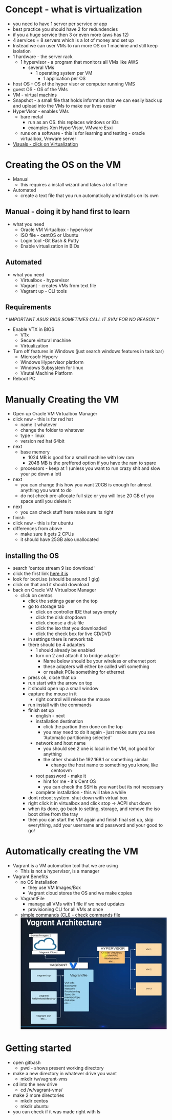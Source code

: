 # Concept - what is virtualization

- you need to have 1 server per service or app
- best practice you should have 2 for redundencies
- if you a huge service then 3 or even more (aws has 12)
- 4 services = 8 servers which is a lot of money and set up
- Instead we can user VMs to run more OS on 1 machine and still keep isolation
- 1 hardware - the server rack
  - 1 hypervisor - a program that monitors all VMs like AWS
    - several VMs
      - 1 operating system per VM
        - 1 application per OS
- host OS - OS of the hyper visor or computer running VMS
- guest OS - OS of the VMs
- VM - virtual machins
- Snapshot - a small file that holds informtion that we can easily back up and upload into the VMs to make our lives easier
- HyperVisor - enables VMs
  - bare metal
    - run as an OS. this replaces windows or iOs
    - examples Xen HyperVisor, VMware Esxi
  - runs on a software - this is for learning and testing - oracle virtualbox, Vmware server
- [Visuals - click on Virtualization](https://www.visualpath.in/devopstutorials/devops)

# Creating the OS on the VM

- Manual
  - this requires a install wizard and takes a lot of time
- Automated
  - create a text file that you run automatically and installs on its own

## Manual - doing it by hand first to learn

- what you need
  - Oracle VM Virtualbox - hypervisor
  - ISO file - centOS or Ubuntu
  - Login tool -Git Bash & Putty
  - Enable virtualization in BIOs

## Automated

- what you need
  - Virtualbox - hypervisor
  - Vagrant - creates VMs from text file
  - Vagrant up - CLI tools

## Requirements

_* IMPORTANT ASUS BIOS SOMETIMES CALL IT SVM FOR NO REASON *_

- Enable VTX in BIOS
  - VTx
  - Secure virtural machine
  - Virtualization
- Turn off features in Windows (just search windows features in task bar)
  - Microsofr Hyperv
  - Windows Hypervisor platform
  - Windows Subsystem for linux
  - Virutal Machine Platform
- Reboot PC

# Manually Creating the VM

- Open up Oracle VM Virtualbox Manager
- click new - this is for red hat
  - name it whatever
  - change the folder to whatever
  - type - linux
  - version red hat 64bit
- next
  - base memory
    - 1024 MB is good for a small machine with low ram
    - 2048 MB is the preffered option if you have the ram to spare
  - processors - keep at 1 (unless you want to run crazy shit and slow your pc down a lot)
- next
  - you can change this how you want 20GB is enough for almost anything you want to do
  - do not check pre-allocate full size or you will lose 20 GB of you space until you delete it
- next
  - you can check stuff here make sure its right
- finish
- click new - this is for ubuntu
- differences from above
  - make sure it gets 2 CPUs
  - it should have 25GB also unallocated

## installing the OS

- search 'centos stream 9 iso download'
- click the first link [here it is](https://mirror.stream.centos.org/9-stream/BaseOS/x86_64/iso/)
- look for boot.iso (should be around 1 gig)
- click on that and it should download
- back on Oracle VM Virtualbox Manager
  - click on centos
    - click the settings gear on the top
    - go to storage tab
      - click on controller IDE that says empty
      - click the disk dropdown
      - click choose a disk file
      - click the iso that you downloaded
      - click the check box for live CD/DVD
    - in settings there is network tab
    - there should be 4 adapters
      - 1 should already be enabled
      - turn on 2 and attach it to bridge adapter
        - Name below should be your wireless or ethernet port
        - these adapters will either be called wifi something
        - or realtek PCIe something for ethernet
    - press ok, close that up
    - run start with the arrow on top
    - it should open up a small window
    - capture the mouse in it
      - right control will release the mouse
    - run install with the commands
    - finish set up
      - english - next
      - installation destination
        - click the partion then done on the top
        - you may need to do it again - just make sure you see 'Automatic partitioning selected'
      - network and host name
        - you should see 2 one is local in the VM, not good for anything
        - the other should be 192.168.1 or something similar
          - change the host name to something you know, like centosvm
      - root password - make it
        - hint for me - it's Cent OS
        - you can check the SSH is you want but its not necessary
      - complete installation - this will take a while
    - dont reboot system. shut down with virtual box
    - right click it in virtualbox and click stop -> ACPI shut down
    - when its done, go back to setting, storage, and remove the iso boot drive from the tray
    - then you can start the VM again and finish final set up, skip everything, add your username and password and your good to go!

# Automatically creating the VM

- Vagrant is a VM automation tool that we are using
  - This is not a hypervisor, is a manager
- Vagrant Benefits
  - no OS Installation
    - they use VM Images/Box
    - Vagrant cloud stores the OS and we make copies
  - VagrantFile
    - manage all VMs with 1 file if we need updates
    - provisioning CLI for all VMs at once
  - simple commands (CLI) - check commands file
    ![Vagrant Diagram](/img/vagrant.png)

# Getting started

- open gitbash
  - pwd - shows present working directory
- make a new directory in whatever drive you want
  - mkdir /w/vagrant-vms
- cd into the new drive
  - cd /w/vagrant-vms/
- make 2 more directories
  - mkdir centos
  - mkdir ubuntu
- you can check if it was made right with ls
